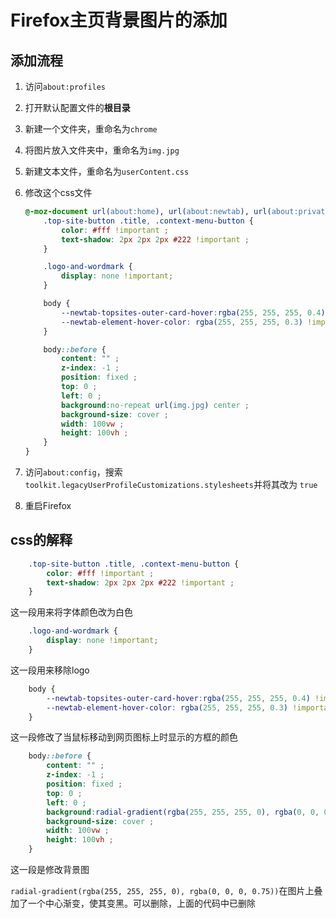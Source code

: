 # Firefox主页背景图片的添加

## 添加流程

1. 访问`about:profiles`

2. 打开默认配置文件的**根目录**

3. 新建一个文件夹，重命名为`chrome`

4. 将图片放入文件夹中，重命名为`img.jpg`

5. 新建文本文件，重命名为`userContent.css`

6. 修改这个css文件
   
   ```css
   @-moz-document url(about:home), url(about:newtab), url(about:privatebrowsing) {
       .top-site-button .title, .context-menu-button {
           color: #fff !important ;
           text-shadow: 2px 2px 2px #222 !important ;
       }
   
       .logo-and-wordmark {
           display: none !important;
       }
   
       body {
           --newtab-topsites-outer-card-hover:rgba(255, 255, 255, 0.4) !important;
           --newtab-element-hover-color: rgba(255, 255, 255, 0.3) !important;
       }
   
       body::before {
           content: "" ;
           z-index: -1 ;
           position: fixed ;
           top: 0 ;
           left: 0 ;
           background:no-repeat url(img.jpg) center ;
           background-size: cover ;
           width: 100vw ;
           height: 100vh ;
       }
   }
   ```

7. 访问`about:config`，搜索`toolkit.legacyUserProfileCustomizations.stylesheets`并将其改为 `true`

8. 重启Firefox

## css的解释

```css
    .top-site-button .title, .context-menu-button {
        color: #fff !important ;
        text-shadow: 2px 2px 2px #222 !important ;
    }
```

这一段用来将字体颜色改为白色

```css
    .logo-and-wordmark {
        display: none !important;
    }
```

这一段用来移除logo

```css
    body {
        --newtab-topsites-outer-card-hover:rgba(255, 255, 255, 0.4) !important;
        --newtab-element-hover-color: rgba(255, 255, 255, 0.3) !important;
    }
```

这一段修改了当鼠标移动到网页图标上时显示的方框的颜色

```css
    body::before {
        content: "" ;
        z-index: -1 ;
        position: fixed ;
        top: 0 ;
        left: 0 ;
        background:radial-gradient(rgba(255, 255, 255, 0), rgba(0, 0, 0, 0.75)), no-repeat url(img.jpg) center ;
        background-size: cover ;
        width: 100vw ;
        height: 100vh ;
    }
```

这一段是修改背景图

`radial-gradient(rgba(255, 255, 255, 0), rgba(0, 0, 0, 0.75))`在图片上叠加了一个中心渐变，使其变黑。可以删除，上面的代码中已删除